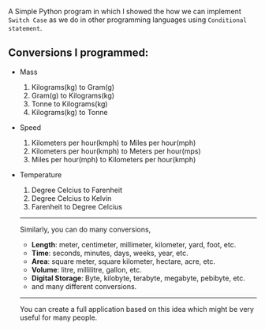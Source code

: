 A Simple Python program in which I showed the how we can implement `Switch Case` as we do in other programming languages using `Conditional statement`.

## Conversions I programmed:
- Mass
  1. Kilograms(kg) to Gram(g)
  2. Gram(g) to Kilograms(kg) 
  3. Tonne to Kilograms(kg)
  4. Kilograms(kg) to Tonne

- Speed
  1. Kilometers per hour(kmph) to Miles per hour(mph)
  2. Kilometers per hour(kmph) to Meters per hour(mps) 
  3. Miles per hour(mph) to Kilometers per hour(kmph)

- Temperature
    1. Degree Celcius to Farenheit
    2. Degree Celcius to Kelvin 
    3. Farenheit to Degree Celcius
 
  ---
  Similarly, you can do many conversions,
  - **Length**: meter, centimeter, millimeter, kilometer, yard, foot, etc.
  - **Time**: seconds, minutes, days, weeks, year, etc.
  - **Area**: square meter, square kilometer, hectare, acre, etc.
  - **Volume**: litre, millilitre, gallon, etc.
  - **Digital Storage**: Byte, kilobyte, terabyte, megabyte, pebibyte, etc.
  - and many different conversions.
  ---
  You can create a full application based on this idea which might be very useful for many people.
